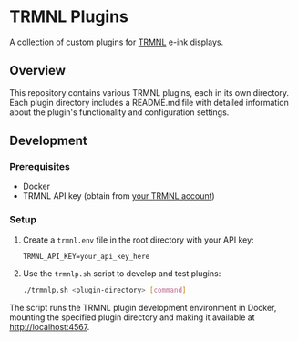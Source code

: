 # TRMNL Plugins

A collection of custom plugins for [TRMNL](https://usetrmnl.com/) e-ink displays.

## Overview

This repository contains various TRMNL plugins, each in its own directory. Each plugin directory includes a README.md file with detailed information about the plugin's functionality and configuration settings.

## Development

### Prerequisites

- Docker
- TRMNL API key (obtain from [your TRMNL account](https://usetrmnl.com/account))

### Setup

1. Create a `trmnl.env` file in the root directory with your API key:

   ```env
   TRMNL_API_KEY=your_api_key_here
   ```

2. Use the `trmnlp.sh` script to develop and test plugins:

   ```bash
   ./trmnlp.sh <plugin-directory> [command]
   ```

The script runs the TRMNL plugin development environment in Docker, mounting the specified plugin directory and making it available at <http://localhost:4567>.
